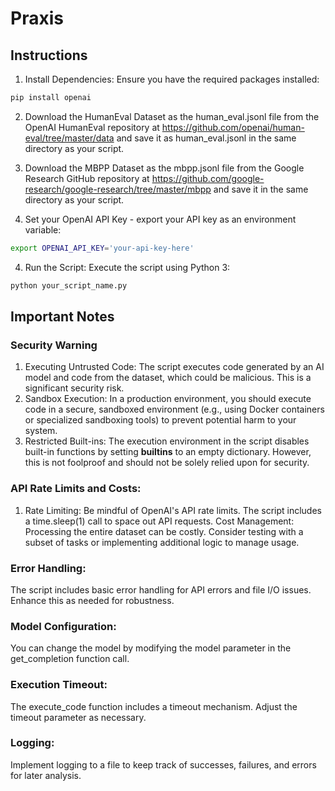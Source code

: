 # Praxis

## Instructions
1. Install Dependencies: Ensure you have the required packages installed:

```bash
pip install openai
```

2. Download the HumanEval Dataset as the human_eval.jsonl file from the OpenAI HumanEval repository at https://github.com/openai/human-eval/tree/master/data and save it as human_eval.jsonl in the same directory as your script.

3. Download the MBPP Dataset as the mbpp.jsonl file from the Google Research GitHub repository at https://github.com/google-research/google-research/tree/master/mbpp and save it in the same directory as your script.

3. Set your OpenAI API Key - export your API key as an environment variable:

```bash
export OPENAI_API_KEY='your-api-key-here'
```

4. Run the Script: Execute the script using Python 3:
```bash
python your_script_name.py
```



## Important Notes
### Security Warning
1. Executing Untrusted Code: The script executes code generated by an AI model and code from the dataset, which could be malicious. This is a significant security risk.
2. Sandbox Execution: In a production environment, you should execute code in a secure, sandboxed environment (e.g., using Docker containers or specialized sandboxing tools) to prevent potential harm to your system.
3. Restricted Built-ins: The execution environment in the script disables built-in functions by setting __builtins__ to an empty dictionary. However, this is not foolproof and should not be solely relied upon for security.

### API Rate Limits and Costs:
1. Rate Limiting: Be mindful of OpenAI's API rate limits. The script includes a time.sleep(1) call to space out API requests.
Cost Management: Processing the entire dataset can be costly. Consider testing with a subset of tasks or implementing additional logic to manage usage.

### Error Handling:
The script includes basic error handling for API errors and file I/O issues. Enhance this as needed for robustness.

### Model Configuration:
You can change the model by modifying the model parameter in the get_completion function call.

### Execution Timeout:
The execute_code function includes a timeout mechanism. Adjust the timeout parameter as necessary.

### Logging:
Implement logging to a file to keep track of successes, failures, and errors for later analysis.
